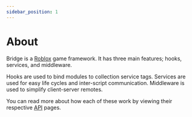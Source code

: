 ```yaml
---
sidebar_position: 1
---
```


# About

Bridge is a [Roblox](https://roblox.com/) game framework. It has three main features; hooks, services, and middleware.

Hooks are used to bind modules to collection service tags. Services are used for easy life cycles and inter-script communication. Middleware is used to simplify client-server remotes.

You can read more about how each of these work by viewing their respective [API](/api) pages.
